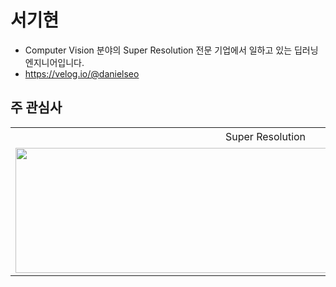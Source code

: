 # 서기현
- Computer Vision 분야의 Super Resolution 전문 기업에서 일하고 있는 딥러닝 엔지니어입니다.
- https://velog.io/@danielseo

## 주 관심사

<table>
    <tr>
        <td><center>Super Resolution</center></td>
        <td><center>딥러닝 모델 경량화</center></td>
        <td><center>Object Detection</center></td>
        <td><center>드론 및 스마트카 On-Device</center></td>
    </tr>
    <tr>
    	<td>
    		<center><img src="https://user-images.githubusercontent.com/72849922/120791342-10460c80-c56f-11eb-931e-8eccd12a2efc.jpg" height="200px" width="800px" ></center>
    	</td>
    	<td>
    		<center><img src="https://user-images.githubusercontent.com/72849922/120789704-ebe93080-c56c-11eb-9ecd-9c4afc155195.png" height="200px" width="800px"></center>
    	</td>
    	<td>
    		<center><img src="https://user-images.githubusercontent.com/72849922/120789855-1cc96580-c56d-11eb-984d-7385b79800f0.jpeg" height="200px" width="800px"></center>
    	</td>
      <td>
    		<center><img src="https://user-images.githubusercontent.com/72849922/120790204-982b1700-c56d-11eb-9568-afe899b9dfb4.jpeg" height="200px" width="800px"></center>
    	</td>
    </tr>

</table>
